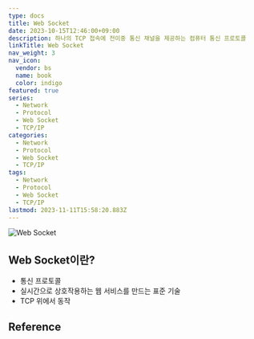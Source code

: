 ```yaml
---
type: docs
title: Web Socket
date: 2023-10-15T12:46:00+09:00
description: 하나의 TCP 접속에 전이중 통신 채널을 제공하는 컴퓨터 통신 프로토콜
linkTitle: Web Socket
nav_weight: 3
nav_icon:
  vendor: bs
  name: book
  color: indigo
featured: true
series:
  - Network
  - Protocol
  - Web Socket
  - TCP/IP
categories:
  - Network
  - Protocol
  - Web Socket
  - TCP/IP
tags:
  - Network
  - Protocol
  - Web Socket
  - TCP/IP
lastmod: 2023-11-11T15:58:20.883Z
---
```


![Web Socket](/notes/web-socket.png#center)

## Web Socket이란?

- 통신 프로토콜
- 실시간으로 상호작용하는 웹 서비스를 만드는 표준 기술
- TCP 위에서 동작

## Reference
